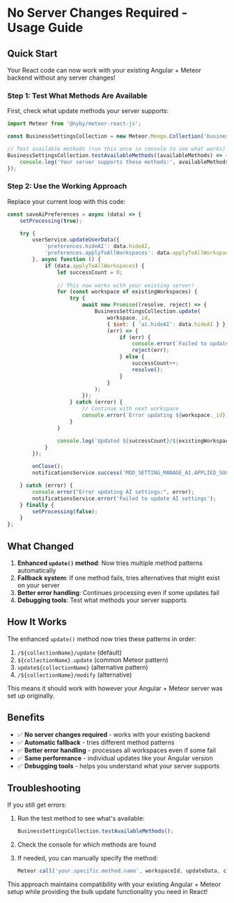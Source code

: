 # No Server Changes Required - Usage Guide

## Quick Start

Your React code can now work with your existing Angular + Meteor backend without any server changes!

### Step 1: Test What Methods Are Available

First, check what update methods your server supports:

```javascript
import Meteor from '@nyby/meteor-react-js';

const BusinessSettingsCollection = new Meteor.Mongo.Collection('businessSettings');

// Test available methods (run this once in console to see what works)
BusinessSettingsCollection.testAvailableMethods((availableMethods) => {
    console.log('Your server supports these methods:', availableMethods);
});
```

### Step 2: Use the Working Approach

Replace your current loop with this code:

```javascript
const saveAiPreferences = async (data) => {
    setProcessing(true);

    try {
        userService.updateUserData({
            'preferences.hideAI': data.hideAI,
            'preferences.applyToAllWorkspaces': data.applyToAllWorkspaces
        }, async function () {
            if (data.applyToAllWorkspaces) {
                let successCount = 0;
                
                // This now works with your existing server!
                for (const workspace of existingWorkspaces) {
                    try {
                        await new Promise((resolve, reject) => {
                            BusinessSettingsCollection.update(
                                workspace._id,
                                { $set: { 'ai.hideAI': data.hideAI } },
                                (err) => {
                                    if (err) {
                                        console.error(`Failed to update ${workspace._id}:`, err);
                                        reject(err);
                                    } else {
                                        successCount++;
                                        resolve();
                                    }
                                }
                            );
                        });
                    } catch (error) {
                        // Continue with next workspace
                        console.error(`Error updating ${workspace._id}:`, error);
                    }
                }

                console.log(`Updated ${successCount}/${existingWorkspaces.length} workspaces`);
            }
        });

        onClose();
        notificationsService.success('MOD_SETTING_MANAGE_AI.APPLIED_SUCCESSFULLY');

    } catch (error) {
        console.error("Error updating AI settings:", error);
        notificationsService.error('Failed to update AI settings');
    } finally {
        setProcessing(false);
    }
};
```

## What Changed

1. **Enhanced `update()` method**: Now tries multiple method patterns automatically
2. **Fallback system**: If one method fails, tries alternatives that might exist on your server
3. **Better error handling**: Continues processing even if some updates fail
4. **Debugging tools**: Test what methods your server supports

## How It Works

The enhanced `update()` method now tries these patterns in order:
1. `/${collectionName}/update` (default)
2. `${collectionName}.update` (common Meteor pattern)
3. `update${collectionName}` (alternative pattern)
4. `/${collectionName}/modify` (alternative)

This means it should work with however your Angular + Meteor server was set up originally.

## Benefits

- ✅ **No server changes required** - works with your existing backend
- ✅ **Automatic fallback** - tries different method patterns
- ✅ **Better error handling** - processes all workspaces even if some fail
- ✅ **Same performance** - individual updates like your Angular version
- ✅ **Debugging tools** - helps you understand what your server supports

## Troubleshooting

If you still get errors:

1. Run the test method to see what's available:
   ```javascript
   BusinessSettingsCollection.testAvailableMethods();
   ```

2. Check the console for which methods are found

3. If needed, you can manually specify the method:
   ```javascript
   Meteor.call('your.specific.method.name', workspaceId, updateData, callback);
   ```

This approach maintains compatibility with your existing Angular + Meteor setup while providing the bulk update functionality you need in React!
